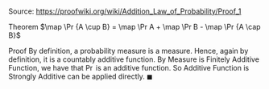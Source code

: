# 

Source: https://proofwiki.org/wiki/Addition_Law_of_Probability/Proof_1

Theorem
$\map \Pr {A \cup B} = \map \Pr A + \map \Pr B - \map \Pr {A \cap B}$


Proof
By definition, a probability measure is a measure.
Hence, again by definition, it is a countably additive function.
By Measure is Finitely Additive Function, we have that $\Pr$ is an additive function.
So Additive Function is Strongly Additive can be applied directly.
$\blacksquare$





